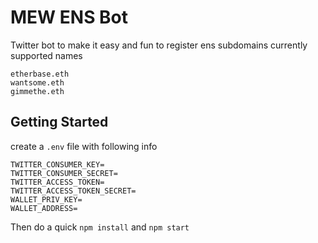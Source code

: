 # MEW ENS Bot

Twitter bot to make it easy and fun to register ens subdomains
currently supported names

```
etherbase.eth
wantsome.eth
gimmethe.eth
```

## Getting Started

create a `.env` file with following info

```
TWITTER_CONSUMER_KEY=
TWITTER_CONSUMER_SECRET=
TWITTER_ACCESS_TOKEN=
TWITTER_ACCESS_TOKEN_SECRET=
WALLET_PRIV_KEY=
WALLET_ADDRESS=
```

Then do a quick `npm install` and `npm start`
